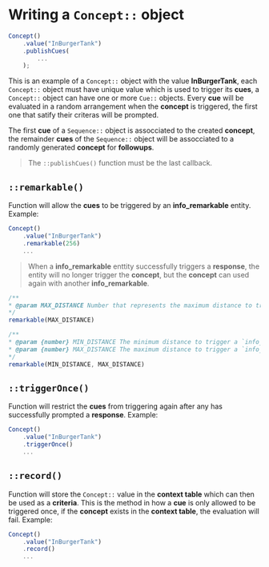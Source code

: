 # Writing a `Concept::` object

```javascript
Concept()
    .value("InBurgerTank")
    .publishCues(
        ...
    );
```

This is an example of a `Concept::` object with the value **InBurgerTank**, each `Concept::` object must have unique value which is used to trigger its **cues**, a `Concept::` object can have one or more `Cue::` objects. Every **cue** will be evaluated in a random arrangement when the **concept** is triggered, the first one that satify their criteras will be prompted.

The first **cue** of a `Sequence::` object is assocciated to the created **concept**, the remainder **cues** of the `Sequence::` object will be assocciated to a randomly generated **concept** for **followups**.

> The `::publishCues()` function must be the last callback.

## **`::remarkable()`**

Function will allow the **cues** to be triggered by an **info_remarkable** entity. Example:

```javascript
Concept()
    .value("InBurgerTank")
    .remarkable(256)
    ...
```

> When a **info_remarkable** enttity successfully triggers a **response**, the entity will no longer trigger the **concept**, but the **concept** can used again with another **info_remarkable**.

```javascript
/**
* @param MAX_DISTANCE Number that represents the maximum distance to trigger a `info_remarkable` entity
*/
remarkable(MAX_DISTANCE)

/**
* @param {number} MIN_DISTANCE The minimum distance to trigger a `info_remarkable` entity
* @param {number} MAX_DISTANCE The maximum distance to trigger a `info_remarkable` entity
*/
remarkable(MIN_DISTANCE, MAX_DISTANCE)
```

## **`::triggerOnce()`**

Function will restrict the **cues** from triggering again after any has successfully prompted a **response**. Example:

```javascript
Concept()
    .value("InBurgerTank")
    .triggerOnce()
    ...
```

## **`::record()`**

Function will store the `Concept::` value in the **context table** which can then be used as a **criteria**. This is the method in how a **cue** is only allowed to be triggered once, if the **concept** exists in the **context table**, the evaluation will fail. Example:

```javascript
Concept()
    .value("InBurgerTank")
    .record()
    ...
```
